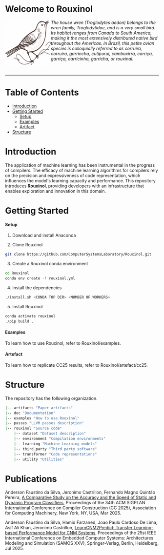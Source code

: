 # Welcome to Rouxinol

<p align="center">
  <img alt="logo" src="./doc/rouxinol_logo.jpg" width="150" height="150" align="left"/>
</p>

*The house wren (Troglodytes aedon) belongs to the wren family, Troglodytidae, and is a very small bird. 
Its habitat ranges from Canada to South America, making it the most extensively distributed native
bird throughout the Americas. In Brazil, this petite avian species is colloquially referred to as 
corruíra, corruíra, garrincha, cutipuruí, cambaxirra, carriça, garriça, carricinha, garricha, or rouxinal.*

<br clear="left"/>

---
# **Table of Contents**

- [Introduction](#introduction)
- [Getting Started](#getting-started)
    - [Setup](#setup)
    - [Examples](#examples)
    - [Artifact](#artifact)
- [Structure](#structure)

<a id="introduction"></a>
# **Introduction**

The application of machine learning has been instrumental in the progress of compilers. The efficacy of 
machine learning algorithms for compilers rely on the precision and expressiveness of code representation, 
which influences the model's learning capacity and performance. This repository introduces **Rouxinol**, 
providing developers with an infrastructure that enables exploration and innovation in this domain.

<a id="getting-started"></a>
# **Getting Started**

<a id="setup"></a>
####  **Setup**

1. Download and install Anaconda

2. Clone Rouxinol
```bash
git clone https://github.com/ComputerSystemsLaboratory/Rouxinol.git
```

3. Create a Rouxinol conda environment
```bash
cd Rouxinol
conda env create -f rouxinol.yml
```

4. Install the dependencies
```bash
./install.sh <CONDA TOP DIR> <NUMBER OF WORKERS> 
```

5. Install Rouxinol
```bash
conda activate rouxinol
./pip build .
```

<a id="examples"></a>
####  **Examples**

To learn how to use Rouxinol, refer to Rouxinol/examples.

<a id="artifact"></a>
####  **Artefact**

To learn how to replicate CC25 results, refer to Rouxinol/artefact/cc25.

<a id="structure"></a>
# **Structure**

The repository has the following organization.
```bash
|-- artifacts "Paper artifacts"
|-- doc "Documentation"
|-- examples "How to use Rouxinol"
|-- passes "LLVM passes description"
|-- rouxinol "Source code"
    |-- dataset "Dataset description"
    |-- environment "Compilation environments"
    |-- learning "Machine Learning models"
    |-- third_party "Third party software"
    |-- transformer "Code representations"
    |-- utility "Utilities"
```

# **Publications**

Anderson Faustino da Silva, Jeronimo Castrillon, Fernando Magno Quintão Pereira, [A Comparative Study on the Accuracy and the Speed of Static and Dynamic Program Classifiers](https://dl.acm.org/doi/abs/10.1145/3708493.3712680), Proceedings of the 34th ACM SIGPLAN International Conference on Compiler Construction (CC 2025), Association for Computing Machinery, New York, NY, USA, Mar 2025.

Anderson Faustino da Silva, Hamid Farzaned, Joao Paulo Cardoso De Lima, Asif Ali Khan, Jeronimo Castrillon, [LearnCNM2Predict: Transfer Learning-based Performance Model for CNM Systems](), Proceedings of the 25st IEEE International Conference on Embedded Computer Systems: Architectures Modeling and Simulation (SAMOS XXV), Springer-Verlag, Berlin, Heidelberg, Jul 2025.
